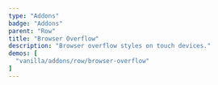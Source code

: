 ```yaml
---
type: "Addons"
badge: "Addons"
parent: "Row"
title: "Browser Overflow"
description: "Browser overflow styles on touch devices."
demos: [
  "vanilla/addons/row/browser-overflow"
]
---
```

